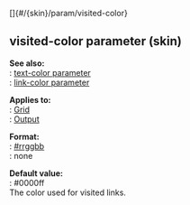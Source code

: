 []{#/{skin}/param/visited-color}    
## visited-color parameter (skin)    
**See also:**    
:   [text-color parameter](/ref/%7Bskin%7D/param/text-color.md)    
:   [link-color parameter](/ref/%7Bskin%7D/param/link-color.md)    
<!-- -->    
**Applies to:**    
:   [Grid](/ref/%7Bskin%7D/control/grid.md)    
:   [Output](/ref/%7Bskin%7D/control/output.md)    
<!-- -->    
**Format:**    
:   [#rrggbb](/ref/%7B%7Bappendix%7D%7D/html-colors.md)    
:   none    
<!-- -->    
**Default value:**    
:   #0000ff    
The color used for visited links.  